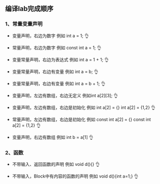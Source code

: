## 编译lab完成顺序



### 1、常量变量声明

- 变量声明，右边为数字    例如 int a = 1;      👌

- 常量声明，右边为数字    例如 const int a = 1;     👌

- 变量常量声明，右边为表达式    例如 int a = 1 + 1;    👌

- 变量常量声明，右边有变量 例如 int a = b;     👌

- 变量常量声明，右边有变量 例如 int a = b + 1;   👌

- 变量声明，左边有数组，右边无定义 例如int a\[2\]\[3\];  👌

- 变量声明，左边有数组，右边是初始化 例如 int a[2] = {}  int a[2] = {1,2} 👌

- 常量声明，左边有数组，右边是初始化 例如 const int a[2] = {}  const int a[2] = {1,2}  👌

- 变量声明，右边有数组 例如 int b = a\[1\]    👌


### 2、函数

- 不带输入、返回函数的声明  例如 void d(){}  👌

- 不带输入，Block中有内容的函数的声明 例如 void d(){int a=1;}    👌


